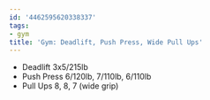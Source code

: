 ```yaml
---
id: '4462595620338337'
tags:
- gym
title: 'Gym: Deadlift, Push Press, Wide Pull Ups'
---
```


- Deadlift 3x5/215lb
- Push Press 6/120lb, 7/110lb, 6/110lb
- Pull Ups 8, 8, 7 (wide grip)
